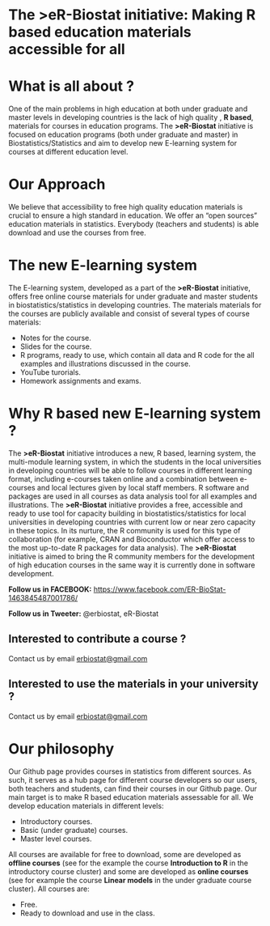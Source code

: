 # The >eR-Biostat initiative: Making R based education materials accessible for all
# What is all about ?
One of the main problems in high education at both under graduate and master levels in developing countries is the lack of high quality , **R based**,  materials for courses in education programs.  The **>eR-Biostat**  initiative is focused on education programs (both under graduate and master) in Biostatistics/Statistics and aim to develop new E-learning system for courses at different education  level.

# Our Approach
We believe that accessibility to free high quality education materials is crucial to ensure a high standard in education.  We offer an “open sources” education materials in statistics. Everybody (teachers and students) is able download and use the courses from free.  

# The new E-learning system 

The E-learning system, developed as a part of the **>eR-Biostat**  initiative, offers free online course materials for under graduate and master students in biostatistics/statistics in developing countries. The materials materials for the courses are publicly available and consist of several types of course materials: 
* Notes for the course.
* Slides for the course.
* R programs, ready to use, which contain all data and R code for the all examples and illustrations discussed in the course.
* YouTube turorials.
* Homework assignments and exams.

# Why R based new E-learning system ?

The **>eR-Biostat** initiative introduces a new, R based, learning system, the multi-module learning system,  in which the students in the local universities in developing countries will be able to follow courses in different learning format, including e-courses taken online and a combination between e-courses and local lectures given by local staff members. R software and packages are used in all courses as data analysis tool for all examples and illustrations. The **>eR-Biostat**  initiative provides a free, accessible and ready to use tool for capacity building in biostatistics/statistics for local universities in developing countries with current low or near zero capacity in these topics. In its nurture, the R community is used for this type of collaboration (for example, CRAN and Bioconductor which offer access to the most up-to-date R packages for data analysis). The **>eR-Biostat**  initiative is aimed to bring the R community members for the development of high education courses in the same way it is currently done in software development.

**Follow us in FACEBOOK:** https://www.facebook.com/ER-BioStat-1463845487001786/

**Follow us in Tweeter:** @erbiostat, eR-Biostat

## Interested to contribute a course ?
Contact  us by email erbiostat@gmail.com

## Interested to  use the materials in your university ?
Contact us by email erbiostat@gmail.com

# Our philosophy
Our Github page provides courses in statistics from different sources.  As such, it serves as a hub page for different course developers  so our users, both teachers and students, can find their courses in our Github page. Our  main target is to make R based education materials assessable for all. We develop education materials in different levels:
* Introductory courses.
* Basic (under graduate) courses.
* Master level courses.

All courses are available for free to download, some are developed as **offline courses** (see for the example the course **Introduction to R** in the introductory course cluster) and some are developed as **online  courses** (see for example the course **Linear models** in the under graduate course cluster).
All courses are:
* Free.
* Ready to download and use in the class.
